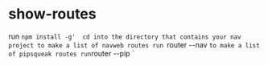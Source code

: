 # show-routes
run `npm install -g' 
cd into the directory that contains your nav project
to make a list of navweb routes run `router --nav <route to nav_web>`
to make a list of pipsqueak routes run `router --pip <route to pipsqueak>`
